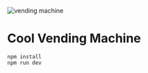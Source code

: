 ![vending machine](https://github.com/kei155/vending-machine/assets/38928294/569b63ea-7703-406a-aee9-7a65f2443f50)

# Cool Vending Machine

```shell
npm install
npm run dev
```
